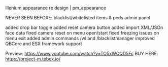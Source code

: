 Illenium appearance re design | pm_appearance

NEVER SEEN BEFORE: blacklist/whitelisted items & peds admin panel 

added drop bar toggle
added reset camera button
added import XML/JSOn face  data
fixed camera reset on menu open/start
fixed freezing issues on menu exit
added admin commands /wl and /blacklistmanager
improved QBCore and ESX framework support


Preview: https://www.youtube.com/watch?v=TO5xWCQD5Fc
BUY HERE: https://project-m.tebex.io/
